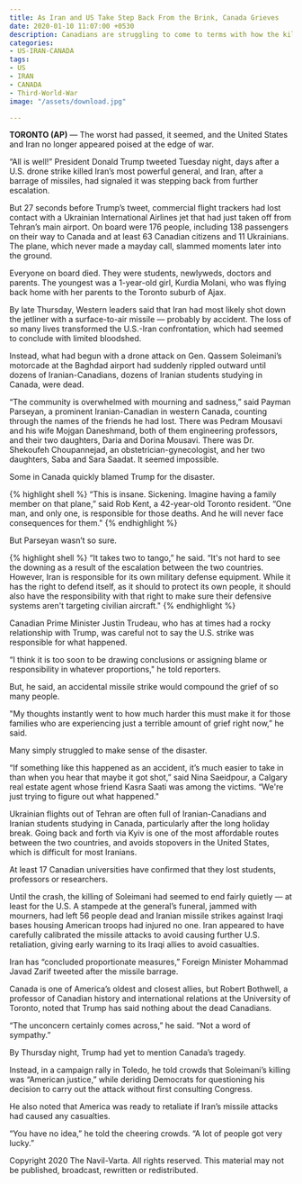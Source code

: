 ```yaml
---
title: As Iran and US Take Step Back From the Brink, Canada Grieves
date: 2020-01-10 11:07:00 +0530
description: Canadians are struggling to come to terms with how the killing of an Iranian general last week in a U.S. drone stroke may have led to the deaths of dozens of their citizens in a plane crash.
categories:
- US-IRAN-CANADA
tags:
- US
- IRAN
- CANADA
- Third-World-War
image: "/assets/download.jpg"

---
```


**TORONTO (AP)** — The worst had passed, it seemed, and the United States and Iran no longer appeared poised at the edge of war.

“All is well!” President Donald Trump tweeted Tuesday night, days after a U.S. drone strike killed Iran’s most powerful general, and Iran, after a barrage of missiles, had signaled it was stepping back from further escalation.

But 27 seconds before Trump’s tweet, commercial flight trackers had lost contact with a Ukrainian International Airlines jet that had just taken off from Tehran’s main airport. On board were 176 people, including 138 passengers on their way to Canada and at least 63 Canadian citizens and 11 Ukrainians. The plane, which never made a mayday call, slammed moments later into the ground.

Everyone on board died. They were students, newlyweds, doctors and parents. The youngest was a 1-year-old girl, Kurdia Molani, who was flying back home with her parents to the Toronto suburb of Ajax.

By late Thursday, Western leaders said that Iran had most likely shot down the jetliner with a surface-to-air missile — probably by accident. The loss of so many lives transformed the U.S.-Iran confrontation, which had seemed to conclude with limited bloodshed.

Instead, what had begun with a drone attack on Gen. Qassem Soleimani’s motorcade at the Baghdad airport had suddenly rippled outward until dozens of Iranian-Canadians, dozens of Iranian students studying in Canada, were dead.

“The community is overwhelmed with mourning and sadness,” said Payman Parseyan, a prominent Iranian-Canadian in western Canada, counting through the names of the friends he had lost. There was Pedram Mousavi and his wife Mojgan Daneshmand, both of them engineering professors, and their two daughters, Daria and Dorina Mousavi. There was Dr. Shekoufeh Choupannejad, an obstetrician-gynecologist, and her two daughters, Saba and Sara Saadat. It seemed impossible.

Some in Canada quickly blamed Trump for the disaster.

{% highlight shell %}
“This is insane. Sickening. Imagine having a family member on that plane,” said Rob Kent, a 42-year-old Toronto resident. “One man, and only one, is responsible for those deaths. And he will never face consequences for them."
{% endhighlight %}

But Parseyan wasn’t so sure.

{% highlight shell %}
“It takes two to tango,” he said. “It's not hard to see the downing as a result of the escalation between the two countries. However, Iran is responsible for its own military defense equipment. While it has the right to defend itself, as it should to protect its own people, it should also have the responsibility with that right to make sure their defensive systems aren't targeting civilian aircraft."
{% endhighlight %}

Canadian Prime Minister Justin Trudeau, who has at times had a rocky relationship with Trump, was careful not to say the U.S. strike was responsible for what happened.

“I think it is too soon to be drawing conclusions or assigning blame or responsibility in whatever proportions," he told reporters.

But, he said, an accidental missile strike would compound the grief of so many people.

"My thoughts instantly went to how much harder this must make it for those families who are experiencing just a terrible amount of grief right now,” he said.

Many simply struggled to make sense of the disaster.

“If something like this happened as an accident, it’s much easier to take in than when you hear that maybe it got shot,” said Nina Saeidpour, a Calgary real estate agent whose friend Kasra Saati was among the victims. “We're just trying to figure out what happened."

Ukrainian flights out of Tehran are often full of Iranian-Canadians and Iranian students studying in Canada, particularly after the long holiday break. Going back and forth via Kyiv is one of the most affordable routes between the two countries, and avoids stopovers in the United States, which is difficult for most Iranians.

At least 17 Canadian universities have confirmed that they lost students, professors or researchers.

Until the crash, the killing of Soleimani had seemed to end fairly quietly — at least for the U.S. A stampede at the general’s funeral, jammed with mourners, had left 56 people dead and Iranian missile strikes against Iraqi bases housing American troops had injured no one. Iran appeared to have carefully calibrated the missile attacks to avoid causing further U.S. retaliation, giving early warning to its Iraqi allies to avoid casualties.

Iran has “concluded proportionate measures,” Foreign Minister Mohammad Javad Zarif tweeted after the missile barrage.

Canada is one of America’s oldest and closest allies, but Robert Bothwell, a professor of Canadian history and international relations at the University of Toronto, noted that Trump has said nothing about the dead Canadians.

“The unconcern certainly comes across,” he said. “Not a word of sympathy.”

By Thursday night, Trump had yet to mention Canada’s tragedy.

Instead, in a campaign rally in Toledo, he told crowds that Soleimani’s killing was “American justice,” while deriding Democrats for questioning his decision to carry out the attack without first consulting Congress.

He also noted that America was ready to retaliate if Iran’s missile attacks had caused any casualties.

“You have no idea,” he told the cheering crowds. “A lot of people got very lucky.”

Copyright 2020 The Navil-Varta. All rights reserved. This material may not be published, broadcast, rewritten or redistributed.
